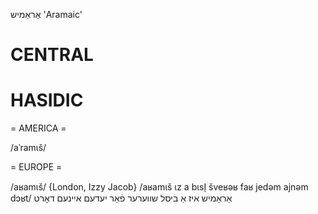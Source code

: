 אַראַמיש
'Aramaic'

CENTRAL
========

HASIDIC
=======
= AMERICA = 

/aˈramɩš/

= EUROPE = 

/aʁamɩš/ {London, Izzy Jacob}
/aʁamɩš ɩz a bɩsl̩ šveʁəʁ faʁ jedəm ajnəm dɔʁt/ אַראַמיש איז אַ ביסל שווערער פֿאַר יעדעם איינעם דאָרט
